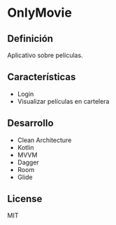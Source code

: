 # OnlyMovie

## Definición
Aplicativo sobre películas.

## Características
- Login
- Visualizar películas en cartelera

## Desarrollo
- Clean Architecture
- Kotlin
- MVVM
- Dagger
- Room
- Glide

## License

MIT
 
